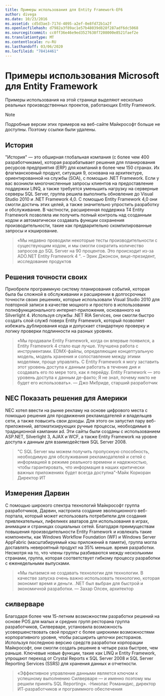 ```yaml
---
title: Примеры использования для Entity Framework-EF6
author: divega
ms.date: 10/23/2016
ms.assetid: cd5d3ae3-717d-4095-a2ef-0e8fd72b1a2f
ms.openlocfilehash: d7982a3f89ac1e57b48039d828f287adf6dc5068
ms.sourcegitcommit: cc0ff36e46e9ed3527638f7208000e8521faef2e
ms.translationtype: MT
ms.contentlocale: ru-RU
ms.lasthandoff: 03/06/2020
ms.locfileid: "78414461"
---
```

# <a name="microsoft-case-studies-for-entity-framework"></a>Примеры использования Microsoft для Entity Framework
Примеры использования на этой странице выделяют несколько реальных производственных проектов, работающих Entity Framework.
> [!NOTE]
> Подробные версии этих примеров на веб-сайте Майкрософт больше не доступны. Поэтому ссылки были удалены.

## <a name="epicor"></a>История
"История" — это обширная глобальная компания (с более чем 400 разработчиками), которая разрабатывает решения для планирования ресурсов предприятия (ERP) для компаний в более чем 150 странах.
Их флагманскоеный продукт, ситуация 9, основана на архитектуре, ориентированной на службы (SOA), с помощью .NET Framework.
Если у вас возникли многочисленные запросы клиентов на предоставление поддержки LINQ, а также требуется уменьшить нагрузку на серверные серверы SQL Server, группа решила выполнить обновление до Visual Studio 2010 и .NET Framework 4,0.
С помощью Entity Framework 4,0 они смогли достичь этих целей, а также значительно упростить разработку и обслуживание.
В частности, расширенная поддержка T4 Entity Framework позволяла им получить полный контроль над созданным кодом и автоматически создавать функции сохранения производительности, такие как предварительно скомпилированные запросы и кэширование.

> «Мы недавно проводили некоторые тесты производительности с существующим кодом, и мы смогли сократить количество запросов до SQL Server на 90 процентов.
Это происходит из-за ADO.NET Entity Framework 4 ". – Эрик Джонсон, вице-президент, исследование продуктов  

## <a name="veracity-solutions"></a>Решения точности своих
Приобрели программную систему планирования событий, которая была бы сложной в обслуживании и расширении в долгосрочных точности своих решениях, которые использовали Visual Studio 2010 для повторной записи в качестве мощного и простого в использовании полнофункционального интернет-приложения, основанного на Silverlight 4.
Используя службы .NET RIA Services, они смогли быстро создать слой служб поверх Entity Framework, который позволяет избежать дублирования кода и допускает стандартную проверку и логику проверки подлинности на разных уровнях.  

> «Мы продавали Entity Framework, когда он впервые появился, а Entity Framework 4 стало еще лучше.
Улучшена работа с инструментами. EDMX-файлы, определяющие концептуальную модель, модель хранения и сопоставление между этими моделями, проще управлять. С Entity Framework я могу заставить этот уровень доступа к данным работать в течение дня и создавать его по мере того, как я перейду.
Entity Framework — это уровень доступа к данным де-факто; Я не знал, почему никто не будет его использовать». — Джо Мкбриде, старший разработчик

## <a name="nec-display-solutions-of-america"></a>NEC Показать решения для Америки
NEC хотел ввести на рынке рекламу на основе цифрового места с помощью решения для продвижения рекламодателей и владельцев сети, а также повысить свои доходы.
Для этого он запустил пару веб-приложений, автоматизирующих ручные процессы, необходимые в традиционной кампании ad.
Эти сайты были созданы с использованием ASP.NET, Silverlight 3, AJAX и WCF, а также Entity Framework на уровне доступа к данным для взаимодействия SQL Server 2008.

> "С SQL Server мы можем получить пропускную способность, необходимую для обслуживания рекламодателей и сетей с информацией в режиме реального времени и надежностью, чтобы гарантировать, что информация в наших критически важных приложениях будет всегда доступна"-Майк Коркоран Директор ИТ

## <a name="darwin-dimensions"></a>Измерения Дарвин
С помощью широкого спектра технологий Майкрософт группа разработчиков, Дарвин, настроила создание эволюционного веб-портала, который может использовать потребители для создания привлекательных, лифеликех аватаров для использования в играх, анимации и страницах социальных сетей.
Благодаря преимуществам повышения производительности Entity Framework и извлекать такие компоненты, как Windows Workflow Foundation (WF) и Windows Server AppFabric (масштабируемый кэш приложений в памяти), группа могла доставлять невероятный продукт на 35% меньше. время разработки.
Несмотря на то, что члены группы разбиваются между несколькими странами, группа, которая соответствует гибкому процессу разработки с еженедельными выпусками.

 > «Мы пытаемся не создавать технологии для технологии. В качестве запуска очень важно использовать технологию, которая экономит время и деньги.
 .NET был выбран для быстрой и экономичной разработки. — Захар Олсен, архитектор  

## <a name="silverware"></a>силверваре
Благодаря более чем 15-летним возможностям разработки решений на основе POS для малых и средних групп ресторана группа разработчиков, Силверваре, установила возможность усовершенствовать свой продукт с более широкими возможностями корпоративного уровня, чтобы расширить цепочки ресторанов.
Используя последнюю версию средств разработки корпорации Майкрософт, они смогли создать решение в четыре раза быстрее, чем раньше.
Ключевые новые функции, такие как LINQ и Entity Framework, упрощают переход от Crystal Reports к SQL Server 2008 и SQL Server Reporting Services (SSRS) для хранения данных и отчетности.

> «Эффективное управление данными является ключом к успешному выполнению Силверваре — и именно поэтому мы решили принять SQL Reporting». -Николас Романидис, директор ИТ-разработчиков и программного обеспечения
